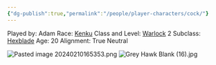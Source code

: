 ```yaml
---
{"dg-publish":true,"permalink":"/people/player-characters/cock/"}
---
```


Played by: Adam
Race: [Kenku](http://dnd5e.wikidot.com/lineage:kenku)
Class and Level: [Warlock](http://dnd5e.wikidot.com/warlock) 2
Subclass: [Hexblade](http://dnd5e.wikidot.com/warlock:hexblade)
Age: 20
Alignment: True Neutral

![Pasted image 20240210165353.png](/img/user/Z_Attachments/Pasted%20image%2020240210165353.png)
![Grey Hawk Blank (16).jpg](/img/user/Z_Attachments/Grey%20Hawk%20Blank%20(16).jpg)